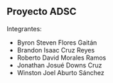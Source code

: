 ## Proyecto ADSC

Integrantes:

- Byron Steven Flores Gaitán
- Brandon Isaac Cruz Reyes
- Roberto David Morales Ramos
- Jonathan Josué Downs Cruz
- Winston Joel Aburto Sánchez
